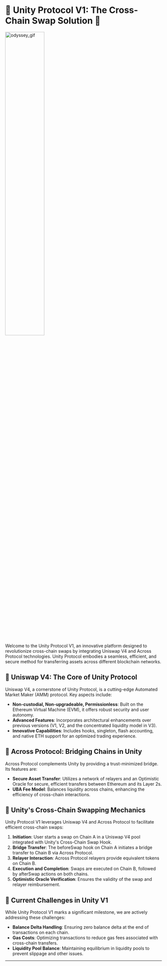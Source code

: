 # 🌌 Unity Protocol V1: The Cross-Chain Swap Solution 🌌
<img src="./DALL·E 2024-01-04 19.24.09 - Create a 16-bit pixel art image visualizing 'Aether' with a solarpunk vibe, where data streams connect different planets. Each planet is a hub of sust.png" alt="odyssey_gif" width="50%" />


Welcome to the Unity Protocol V1, an innovative platform designed to revolutionize cross-chain swaps by integrating Uniswap V4 and Across Protocol technologies. Unity Protocol embodies a seamless, efficient, and secure method for transferring assets across different blockchain networks.

## 🦄 Uniswap V4: The Core of Unity Protocol

Uniswap V4, a cornerstone of Unity Protocol, is a cutting-edge Automated Market Maker (AMM) protocol. Key aspects include:

- **Non-custodial, Non-upgradeable, Permissionless**: Built on the Ethereum Virtual Machine (EVM), it offers robust security and user autonomy.
- **Advanced Features**: Incorporates architectural enhancements over previous versions (V1, V2, and the concentrated liquidity model in V3).
- **Innovative Capabilities**: Includes hooks, singleton, flash accounting, and native ETH support for an optimized trading experience.

## 🌉 Across Protocol: Bridging Chains in Unity

Across Protocol complements Unity by providing a trust-minimized bridge. Its features are:

- **Secure Asset Transfer**: Utilizes a network of relayers and an Optimistic Oracle for secure, efficient transfers between Ethereum and its Layer 2s.
- **UBA Fee Model**: Balances liquidity across chains, enhancing the efficiency of cross-chain interactions.

## 🔀 Unity's Cross-Chain Swapping Mechanics

Unity Protocol V1 leverages Uniswap V4 and Across Protocol to facilitate efficient cross-chain swaps:

1. **Initiation**: User starts a swap on Chain A in a Uniswap V4 pool integrated with Unity's Cross-Chain Swap Hook.
2. **Bridge Transfer**: The beforeSwap hook on Chain A initiates a bridge transfer to Chain B via Across Protocol.
3. **Relayer Interaction**: Across Protocol relayers provide equivalent tokens on Chain B.
4. **Execution and Completion**: Swaps are executed on Chain B, followed by afterSwap actions on both chains.
5. **Optimistic Oracle Verification**: Ensures the validity of the swap and relayer reimbursement.

## 🚩 Current Challenges in Unity V1

While Unity Protocol V1 marks a significant milestone, we are actively addressing these challenges:

- **Balance Delta Handling**: Ensuring zero balance delta at the end of transactions on each chain.
- **Gas Costs**: Optimizing transactions to reduce gas fees associated with cross-chain transfers.
- **Liquidity Pool Balance**: Maintaining equilibrium in liquidity pools to prevent slippage and other issues.

---
